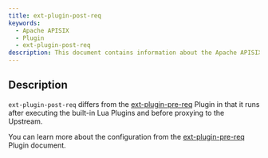 ```yaml
---
title: ext-plugin-post-req
keywords:
  - Apache APISIX
  - Plugin
  - ext-plugin-post-req
description: This document contains information about the Apache APISIX ext-plugin-post-req Plugin.
---
```


<!--
#
# Licensed to the Apache Software Foundation (ASF) under one or more
# contributor license agreements.  See the NOTICE file distributed with
# this work for additional information regarding copyright ownership.
# The ASF licenses this file to You under the Apache License, Version 2.0
# (the "License"); you may not use this file except in compliance with
# the License.  You may obtain a copy of the License at
#
#     http://www.apache.org/licenses/LICENSE-2.0
#
# Unless required by applicable law or agreed to in writing, software
# distributed under the License is distributed on an "AS IS" BASIS,
# WITHOUT WARRANTIES OR CONDITIONS OF ANY KIND, either express or implied.
# See the License for the specific language governing permissions and
# limitations under the License.
#
-->

## Description

`ext-plugin-post-req` differs from the [ext-plugin-pre-req](./ext-plugin-pre-req.md) Plugin in that it runs after executing the built-in Lua Plugins and before proxying to the Upstream.

You can learn more about the configuration from the [ext-plugin-pre-req](./ext-plugin-pre-req.md) Plugin document.
